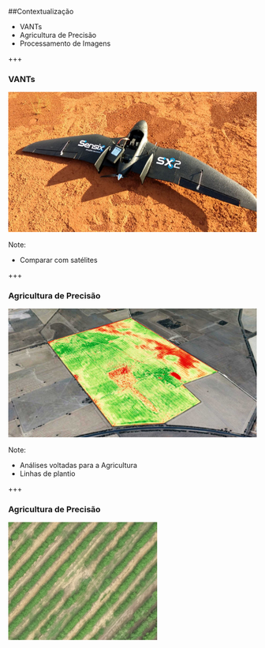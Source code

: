 ##Contextualização
- VANTs
- Agricultura de Precisão
- Processamento de Imagens

+++
### VANTs
![SX2](assets/sx2.jpg)

Note:
- Comparar com satélites

+++
### Agricultura de Precisão
![Mapa Gerado](assets/campo-ndvi.jpg)

Note:
- Análises voltadas para a Agricultura
- Linhas de plantio

+++
### Agricultura de Precisão
<img alt="Falha de plantio" src="assets/cafe.jpg" width="60%" />
